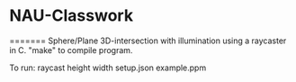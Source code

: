 
# NAU-Classwork
=======
Sphere/Plane 3D-intersection with illumination using a raycaster in C.
"make" to compile program.

To run: raycast height width setup.json example.ppm
 